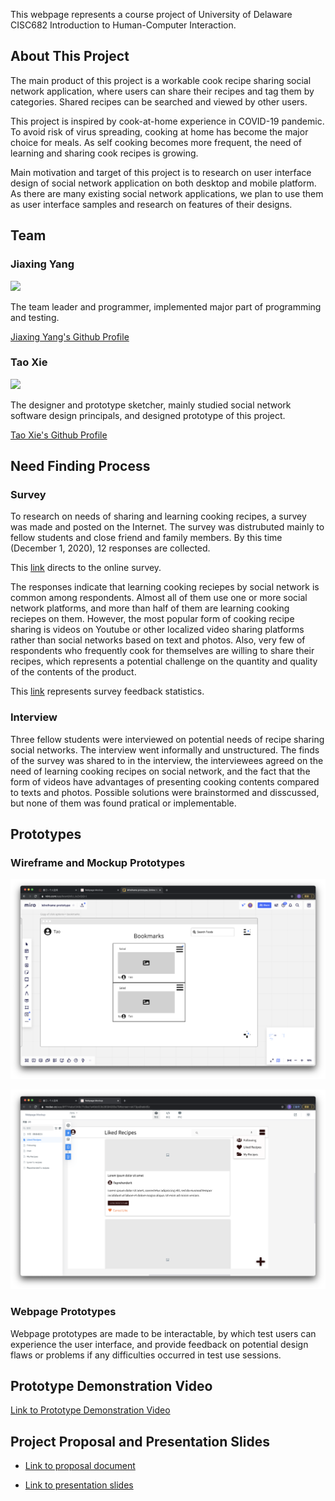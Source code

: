 This webpage represents a course project of University of Delaware CISC682 Introduction to Human-Computer Interaction.

## About This Project

The main product of this project is a workable cook recipe sharing social network application, where users can share their recipes and tag them by categories. Shared recipes can be searched and viewed by other users.

This project is inspired by cook-at-home experience in COVID-19 pandemic. To avoid risk of virus spreading, cooking at home has become the major choice for meals. As self cooking becomes more frequent, the need of learning and sharing cook recipes is growing.

Main motivation and target of this project is to research on user interface design of social network application on both desktop and mobile platform. As there are many existing social network applications, we plan to use them as user interface samples and research on features of their designs.

## Team

### Jiaxing Yang

![](https://avatars0.githubusercontent.com/u/55218421?s=460&v=4)

The team leader and programmer, implemented major part of programming and testing.

[Jiaxing Yang's Github Profile](https://github.com/jiaxingyatudel)

### Tao Xie

![](https://avatars3.githubusercontent.com/u/7379039?s=460&u=687b3bb13dae94bda046b0d74a5b1a017d2becb9&v=4)

The designer and prototype sketcher, mainly studied social network software design principals, and designed prototype of this project.

[Tao Xie's Github Profile](https://github.com/ChristopherSTAN)

## Need Finding Process

### Survey

To research on needs of sharing and learning cooking recipes, a survey was made and posted on the Internet. The survey was distrubuted mainly to fellow students and close friend and family members. By this time (December 1, 2020), 12 responses are collected.

This [link](https://docs.google.com/forms/d/e/1FAIpQLSe6FNNFOBVXOURQfh4W6RaSL6ExfVbgYcQJPau--7qes3nZqw/viewform?usp=sf_link) directs to the online survey.

The responses indicate that learning cooking reciepes by social network is common among respondents. Almost all of them use one or more social network platforms, and more than half of them are learning cooking reciepes on them. However, the most popular form of cooking recipe sharing is videos on Youtube or other localized video sharing platforms rather than social networks based on text and photos. Also, very few of respondents who frequently cook for themselves are willing to share their recipes, which represents a potential challenge on the quantity and quality of the contents of the product.

This [link](./survey_findings.md) represents survey feedback statistics.

### Interview

Three fellow students were interviewed on potential needs of recipe sharing social networks. The interview went informally and unstructured. The finds of the survey was shared to in the interview, the interviewees agreed on the need of learning cooking recipes on social network, and the fact that the form of videos have advantages of presenting cooking contents compared to texts and photos. Possible solutions were brainstormed and disscussed, but none of them was found pratical or implementable. 

## Prototypes

### Wireframe and Mockup Prototypes

![](./wireframe1.png)

![](./mockup1.png)


### Webpage Prototypes

Webpage prototypes are made to be interactable, by which test users can experience the user interface, and provide feedback on potential design flaws or problems if any difficulties occurred in test use sessions.

## Prototype Demonstration Video

[Link to Prototype Demonstration Video](https://youtu.be/S8fyJVCcpJE)

## Project Proposal and Presentation Slides

* [Link to proposal document](./cisc682_proposal.pdf)

* [Link to presentation slides](./cisc682_presentation.pdf)